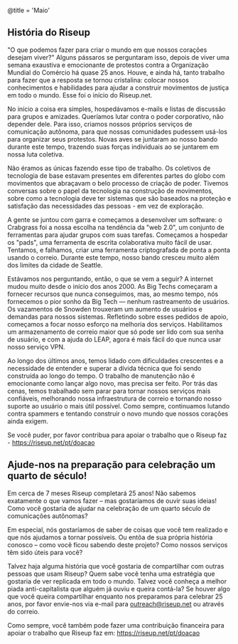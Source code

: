@title = 'Maio'


História do Riseup
--------------------------------------------

"O que podemos fazer para criar o mundo em que nossos corações desejam viver?" Alguns pássaros se perguntaram isso, depois de viver uma semana exaustiva e emocionante de protestos contra a Organização Mundial do Comércio há quase 25 anos. Houve, e ainda há, tanto trabalho para fazer que a resposta se tornou cristalina: colocar nossos conhecimentos e habilidades para ajudar a construir movimentos de justiça em todo o mundo. Esse foi o início do Riseup.net.

No início a coisa era simples, hospedávamos e-mails e listas de discussão para grupos e amizades. Queríamos lutar contra o poder corporativo, não depender dele. Para isso, criamos nossos próprios serviços de comunicação autônoma, para que nossas comunidades pudessem usá-los para organizar seus protestos. Novas aves se juntaram ao nosso bando durante este tempo, trazendo suas forças individuais ao se juntarem em nossa luta coletiva.

Não éramos as únicas fazendo esse tipo de trabalho. Os coletivos de tecnologia de base estavam presentes em diferentes partes do globo com movimentos que abraçavam o belo processo de criação de poder. Tivemos conversas sobre o papel da tecnologia na construção de movimentos, sobre como a tecnologia deve ter sistemas que são baseados na proteção e satisfação das necessidades das pessoas - em vez de exploração.

A gente se juntou com garra e começamos a desenvolver um software: o Crabgrass foi a nossa escolha na tendência da "web 2.0", um conjunto de ferramentas para ajudar grupos com suas tarefas. Começamos a hospedar os "pads", uma ferramenta de escrita colaborativa muito fácil de usar. Tentamos, e falhamos, criar uma ferramenta criptografada de ponta a ponta usando o correio. Durante este tempo, nosso bando cresceu muito além dos limites da cidade de Seattle.

Estávamos nos perguntando, então, o que se vem a seguir? A internet mudou muito desde o início dos anos 2000. As Big Techs começaram a fornecer recursos que nunca conseguimos, mas, ao mesmo tempo, nós fornecemos o pior sonho da Big Tech — nenhum rastreamento de usuários. Os vazamentos de Snowden trouxeram um aumento de usuários e demandas para nossos sistemas. Refletindo sobre esses pedidos de apoio, começamos a focar nosso esforço na melhoria dos serviços. Habilitamos um armazenamento de correio maior que só pode ser lido com sua senha de usuário, e com a ajuda do LEAP, agora é mais fácil do que nunca usar nosso serviço VPN.

Ao longo dos últimos anos, temos lidado com dificuldades crescentes e a necessidade de entender e superar a dívida técnica que foi sendo construída ao longo do tempo. O trabalho de manutenção não é emocionante como lançar algo novo, mas precisa ser feito. Por trás das cenas, temos trabalhado sem parar para tornar nossos serviços mais confiáveis, melhorando nossa infraestrutura de correio e tornando nosso suporte ao usuário o mais útil possível. Como sempre, continuamos lutando contra spammers e tentando construir o novo mundo que nossos corações ainda exigem.

Se você puder, por favor contribua para apoiar o trabalho que o Riseup faz  - https://riseup.net/pt/doacao


Ajude-nos na preparação para celebração um quarto de século!
--------------------------------------------

Em cerca de 7 meses Riseup completará 25 anos! Não sabemos exatamente o que vamos fazer – mas gostaríamos de ouvir suas ideias! Como você gostaria de ajudar na celebração de um quarto século de comunicações autônomas?

Em especial, nós gostaríamos de saber de coisas que você tem realizado e que nós ajudamos a tornar possíveis. Ou entõa de sua própria história conosco – como você ficou sabendo deste projeto? Como nossos serviços têm sido úteis para você?

Talvez haja alguma história que você gostaria de compartilhar com outras pessoas que usam Riseup? Quem sabe você tenha uma estratégia que gostaria de ver replicada em todo o mundo. Talvez você conheça a melhor piada anti-capitalista que alguém já ouviu e queira contá-la? Se houver algo que você queira compartilhar enquanto nos preparamos para celebrar 25 anos, por favor envie-nos via e-mail para outreach@riseup.net ou através do correio.

Como sempre, você também pode fazer uma contribuição financeira para apoiar o trabalho que Riseup faz em: https://riseup.net/pt/doacao